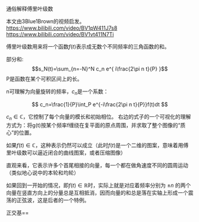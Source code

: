 

<!-- <font size=4 color=#0825aa> -->
<!-- <font size=4> -->
通俗解释傅里叶级数


本文由3Blue1Brown的视频启发。
https://www.bilibili.com/video/BV1pW411J7s8
https://www.bilibili.com/video/BV1vt411N7Ti

傅里叶级数用来将一个函数$f(t)$表示成无数个不同频率的三角函数的和。

部分和:
$$s_N(t)=\sum_{n=-N}^N c_n e^{ i\frac{2\pi n t}{P} }$$
P是函数在某个可积区间上的长。

n可理解为向量旋转的频率，$c_n$是一个系数：

$$
c_n=\frac{1}{P}\int_P e^{-i\frac{2\pi n t}{P}}f(t)dt
$$


$c_n\in \mathbb{C}$，它控制了每个向量的模长和初始相位。
右边的式子的一个可视化的理解方式为：将g(t)按某个频率f缠绕在复平面的原点周围，并求取了整个图像的“质心”的位置。


如果$f(t)\in \mathbb{C}$，这种表示仍然可以成立（此时$f(t)$是一个二维的图案，意味着用傅里叶级数可以逼近闭合的曲线图案，或者压缩图像）


直观来看，它表示许多个首尾相接的向量，每一个都在做角速度不同的圆周运动（类似地心说中的本轮和均轮）


如果回到一开始的情况，即$f(t)\in \mathbb{R}$时，实际上就是对应着频率分别为 $\pm n$ 的两个向量在竖直方向上的分量总是互相抵消，因而向量的和总是落在实轴上形成一个震荡的正弦波，这是后者的一个特例。

正交基==